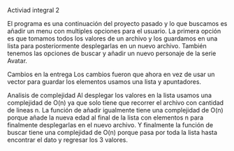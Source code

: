 Activiad integral 2

El programa es una continuación del proyecto pasado y lo que buscamos es añadir un menu con multiples opciones para el usuario. La primera opción es que tomamos todos los valores de un archivo y los guardamos en una lista para posteriormente desplegarlas en un nuevo archivo. También tenemos las opciones de buscar y añadir un nuevo personaje de la serie Avatar.

Cambios en la entrega Los cambios fueron que ahora en vez de usar un vector para guardar los elementos usamos una lista y apuntadores.

Analisis de complejidad Al desplegar los valores en la lista usamos una complejidad de O(n) ya que solo tiene que recorrer el archivo con cantidad de lineas n. La función de añadir igualmente tiene una complejidad de O(n) porque añade la nueva edad al final de la lista con elementos n para finalmente desplegarlas en el nuevo archivo. Y finalmente 
la función de buscar tiene una complejidad de O(n) porque pasa por toda la lista hasta encontrar el dato y regresar los 3 valores.
